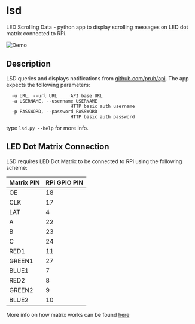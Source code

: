 # lsd
LED Scrolling Data - python app to display scrolling messages on LED dot matrix connected to RPi.

![Demo](README.gif)

## Description

LSD queries and displays notifications from [github.com/pruh/api](https://github.com/pruh/api). The app expects the following parameters:
```
  -u URL, --url URL     API base URL
  -a USERNAME, --username USERNAME
                        HTTP basic auth username
  -p PASSWORD, --password PASSWORD
                        HTTP basic auth password
```

type `lsd.py --help` for more info.

## LED Dot Matrix Connection

LSD requires LED Dot Matrix to be connected to RPi using the following scheme:

| Matrix PIN | RPi GPIO PIN |
|-|-|
|OE|18|
|CLK|17|
|LAT|4|
|A|22|
|B|23|
|C|24|
|RED1|11|
|GREEN1|27|
|BLUE1|7|
|RED2|8|
|GREEN2|9|
|BLUE2|10|

More info on how matrix works can be found [here](https://www.bigmessowires.com/2018/05/24/64-x-32-led-matrix-programming/)